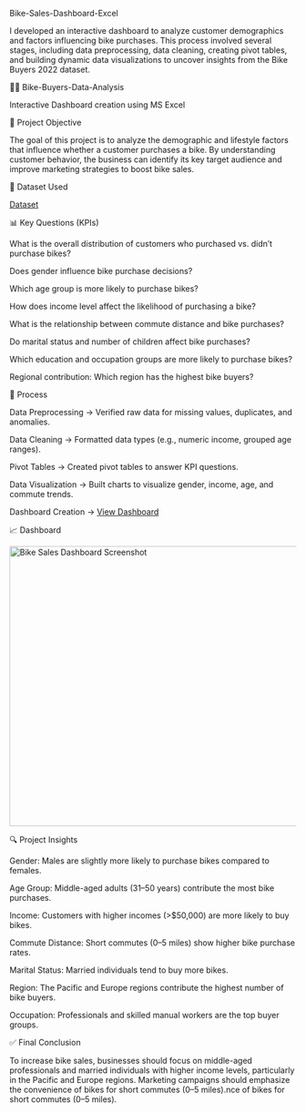 Bike-Sales-Dashboard-Excel

I developed an interactive dashboard to analyze customer demographics and factors influencing bike purchases. This process involved several stages, including data preprocessing, data cleaning, creating pivot tables, and building dynamic data visualizations to uncover insights from the Bike Buyers 2022 dataset.

🚴‍♂️ Bike-Buyers-Data-Analysis

Interactive Dashboard creation using MS Excel

📌 Project Objective

The goal of this project is to analyze the demographic and lifestyle factors that influence whether a customer purchases a bike. By understanding customer behavior, the business can identify its key target audience and improve marketing strategies to boost bike sales.

📂 Dataset Used

<a href="https://github.com/Ronewamaf/Bike-Sales-Dashboard-Excel/blob/main/Excel%20Project%20Dataset.xlsx">Dataset</a>

📊 Key Questions (KPIs)

What is the overall distribution of customers who purchased vs. didn’t purchase bikes?

Does gender influence bike purchase decisions?

Which age group is more likely to purchase bikes?

How does income level affect the likelihood of purchasing a bike?

What is the relationship between commute distance and bike purchases?

Do marital status and number of children affect bike purchases?

Which education and occupation groups are more likely to purchase bikes?

Regional contribution: Which region has the highest bike buyers?

🔧 Process

Data Preprocessing → Verified raw data for missing values, duplicates, and anomalies.

Data Cleaning → Formatted data types (e.g., numeric income, grouped age ranges).

Pivot Tables → Created pivot tables to answer KPI questions.

Data Visualization → Built charts to visualize gender, income, age, and commute trends.

Dashboard Creation → <a href="https://github.com/Ronewamaf/Bike-Sales-Dashboard-Excel/blob/main/Bike%20Sales%20Dashboard%20Screenshot.png">View Dashboard</a>

📈 Dashboard

<img width="791" height="492" alt="Bike Sales Dashboard Screenshot" src="https://github.com/user-attachments/assets/d7cb1173-99d1-4703-92dc-1469ed68d982" />

🔍 Project Insights

Gender: Males are slightly more likely to purchase bikes compared to females.

Age Group: Middle-aged adults (31–50 years) contribute the most bike purchases.

Income: Customers with higher incomes (>$50,000) are more likely to buy bikes.

Commute Distance: Short commutes (0–5 miles) show higher bike purchase rates.

Marital Status: Married individuals tend to buy more bikes.

Region: The Pacific and Europe regions contribute the highest number of bike buyers.

Occupation: Professionals and skilled manual workers are the top buyer groups.

✅ Final Conclusion

To increase bike sales, businesses should focus on middle-aged professionals and married individuals with higher income levels, particularly in the Pacific and Europe regions. Marketing campaigns should emphasize the convenience of bikes for short commutes (0–5 miles).nce of bikes for short commutes (0–5 miles).
